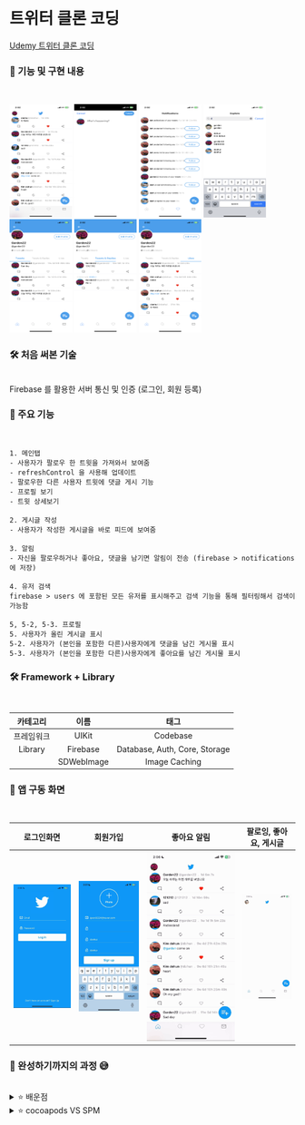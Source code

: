 # 트위터 클론 코딩

[Udemy 트위터 클론 코딩](https://www.udemy.com/course/twitter-ios-clone-swift/?couponCode=OF83024D)


### 🌟 기능 및 구현 내용  
<br/>

<img src="https://github.com/Seo-garden/Twitter-Clone/blob/main/image/메인탭.PNG" alt="" width="110" height="200">  <img src="https://github.com/Seo-garden/Twitter-Clone/blob/main/image/게시글작성.PNG" alt="" width="110" height="200">  <img src="https://github.com/Seo-garden/Twitter-Clone/blob/main/image/알림.PNG" alt="" width="110" height="200">  <img src="https://github.com/Seo-garden/Twitter-Clone/blob/main/image/유저검색.PNG" alt="" width="110" height="200">  <img src="https://github.com/Seo-garden/Twitter-Clone/blob/main/image/프로필1.PNG" alt="" width="110" height="200">  <img src="https://github.com/Seo-garden/Twitter-Clone/blob/main/image/프로필reply.PNG" alt="" width="110" height="200">  <img src="https://github.com/Seo-garden/Twitter-Clone/blob/main/image/프로필LIKE.PNG" alt="" width="110" height="200">

### 🛠️ 처음 써본 기술
<br/>  
    Firebase 를 활용한 서버 통신 및 인증 (로그인, 회원 등록)  


### 🐚 주요 기능
<br/>

    1. 메인탭
    - 사용자가 팔로우 한 트윗을 가져와서 보여줌
    - refreshControl 을 사용해 업데이트
    - 팔로우한 다른 사용자 트윗에 댓글 게시 기능
    - 프로필 보기 
    - 트윗 상세보기
    
    2. 게시글 작성
    - 사용자가 작성한 게시글을 바로 피드에 보여줌
    
    3. 알림
    - 자신을 팔로우하거나 좋아요, 댓글을 남기면 알림이 전송 (firebase > notifications 에 저장)

    4. 유저 검색
    firebase > users 에 포함된 모든 유저를 표시해주고 검색 기능을 통해 필터링해서 검색이 가능함
    
    5, 5-2, 5-3. 프로필
    5. 사용자가 올린 게시글 표시
    5-2. 사용자가 (본인을 포함한 다른)사용자에게 댓글을 남긴 게시물 표시
    5-3. 사용자가 (본인을 포함한 다른)사용자에게 좋아요를 남긴 게시물 표시


### 🛠️ Framework + Library
<br/>

| 카테고리 | 이름 |  태그   |  
| :--------: | :--------: | :------: | 
|   프레임워크    |   UIKit    | Codebase |
|   Library    |   Firebase    | Database, Auth, Core, Storage | 
|       |   SDWebImage    | Image Caching |


### 📱 앱 구동 화면
<br/>

| 로그인화면 | 회원가입 | 좋아요 알림 |  팔로잉, 좋아요, 게시글 | 
| :--------: | :--------: | :------: | :------: |  
| ![로그인화면](https://github.com/Seo-garden/Twitter-Clone/blob/main/image/%EB%A1%9C%EA%B7%B8%EC%9D%B8%ED%99%94%EB%A9%B4.gif) | ![회원가입](https://github.com/Seo-garden/Twitter-Clone/blob/main/image/회원가입.gif) | ![좋아요 알림](https://github.com/Seo-garden/Twitter-Clone/blob/main/image/알림기능.gif) | ![팔로잉, 좋아요, 게시글](https://github.com/Seo-garden/Twitter-Clone/blob/main/image/팔로잉기능,좋아요,게시글작성.gif) |

### 🌟 완성하기까지의 과정 😅
<br/>

<details>
  <summary>⭐️ 배운점</summary>        
  지금까지의 개발 공부를 할 때 프레임워크를 완벽하게 다룰줄 아는 상태에서 개발을 들어가야 한다고 생각했었습니다. 꼼꼼한 재은씨 책을 보며 공부를 할 때도 이럴 땐 이런걸 써야지 하고 외우는 식으로 공부를 진행했었습니다. 하지만 이렇게 외우는 과정은 넓은 범위의 프레임워크를 이해하는데에 있어서 많은 시간을 소비하게 되고, 점점 외워갈수록 외워서 기억하는 양보다 잊어버리는 양이 더 많아지는 상황이 발생했었습니다. 사실 제가 iOS 를 택한 계기도, "내가 직접 앱을 만들어보자" 인데, 앱을 만들기 위해 끝이 어딘지도 모를 공부만 계속 하고있었던 것입니다. 이 강의를 통해 UIKit 의 여러 요소들을 직접 사용해보고, 실시간 데이터베이스인 Firebase 를 직접 사용해보며, 앱의 전체 흐름파악이 된 소중한 경험인 것 같습니다.
</details>

<details>
  <summary>⭐️ cocoapods VS SPM </summary>
  Firebase 와 SDWebImage 와 같은 라이브러리를 이용하기 위해서는 의존성 관리도구를 사용해야 합니다. 이 둘의 장단점에 대해 간략하게 정리하려 합니다.  
  
  cocoapods: 대부분의 라이브러리가 지원하는 의존성 관리도구로, 라이브러리의 의존성을 자동으로 관리해주기 때문에 개발자는 수동으로 다운로드 하고 추가하는 과정을 거치지 않아도 됩니다. 하지만 여러 라이브러리를 사용하게 될 경우 의존성관리를 어렵게 만들 수 있고, 프로젝트에 많은 라이브러리를 추가할 경우 빌드 속도가 느려질 수 있습니다.
  
  SPM: 애플 플랫폼에서 사용하는 Swift 기반의 소프트웨어를 패키지를 관리할 수 있는 도구로, 애플 플랫폼에서만 사용할 수 있는 라이브러리나 프레임워크를 사용할 수 있습니다. SPM 의 경우 빌드 시에 의존성을 체크하는 과정이 없기 때문에 빌드 속도가 빠릅니다. 설치된 라이브러리는 프로젝트에 포함되지 않기 때문에 프로젝트 용량을 줄일 수 있습니다. 단점이라고 꼽자면 SPM 은 애플 플랫폼에서만 사용할 수 있는 라이브러리나 프레임워크를 지원하지 않는 경우에는 선택하는 것에 있어서 제한이 될 수 있습니다.  
</details>
